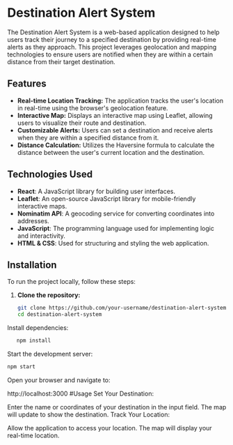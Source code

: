 # Destination Alert System

The Destination Alert System is a web-based application designed to help users track their journey to a specified destination by providing real-time alerts as they approach. This project leverages geolocation and mapping technologies to ensure users are notified when they are within a certain distance from their target destination.

## Features

- **Real-time Location Tracking:** The application tracks the user's location in real-time using the browser's geolocation feature.
- **Interactive Map:** Displays an interactive map using Leaflet, allowing users to visualize their route and destination.
- **Customizable Alerts:** Users can set a destination and receive alerts when they are within a specified distance from it.
- **Distance Calculation:** Utilizes the Haversine formula to calculate the distance between the user's current location and the destination.

## Technologies Used

- **React**: A JavaScript library for building user interfaces.
- **Leaflet**: An open-source JavaScript library for mobile-friendly interactive maps.
- **Nominatim API**: A geocoding service for converting coordinates into addresses.
- **JavaScript**: The programming language used for implementing logic and interactivity.
- **HTML & CSS**: Used for structuring and styling the web application.

## Installation

To run the project locally, follow these steps:

1. **Clone the repository:**

   ```bash
   git clone https://github.com/your-username/destination-alert-system.git
   cd destination-alert-system
Install dependencies:

   ```bash
      npm install
```
Start the development server:
```bash
npm start
```
Open your browser and navigate to:


http://localhost:3000
#Usage
Set Your Destination:

Enter the name or coordinates of your destination in the input field.
The map will update to show the destination.
Track Your Location:

Allow the application to access your location.
The map will display your real-time location.

